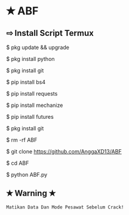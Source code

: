 # ✭ ABF 

## ⇨  Install Script Termux

$ pkg update && upgrade  

$ pkg install python  

$ pkg install git  

$ pip install bs4  

$ pip install requests  

$ pip install mechanize  

$ pip install futures

$ pkg install git 

$ rm -rf ABF

$ git clone https://github.com/AnggaXD13/ABF

$ cd ABF

$ python ABF.py 

## ✭ Warning ✭ ##
```
Matikan Data Dan Mode Pesawat Sebelum Crack!

